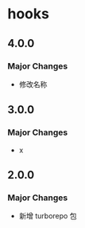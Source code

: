 # hooks

## 4.0.0

### Major Changes

- 修改名称

## 3.0.0

### Major Changes

- x

## 2.0.0

### Major Changes

- 新增 turborepo 包
